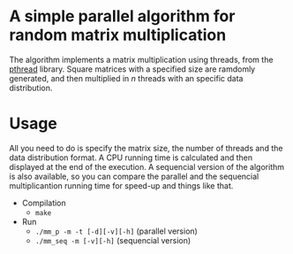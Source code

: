 # A simple parallel algorithm for random matrix multiplication

The algorithm implements a matrix multiplication using threads, from the [pthread](https://computing.llnl.gov/tutorials/pthreads/) library. Square matrices with a specified size are ramdomly generated, and then multiplied in _n_ threads with an specific data distribution.

# Usage

All you need to do is specify the matrix size, the number of threads and the data distribution format. A CPU running time is calculated and then displayed at the end of the execution. A sequencial version of the algorithm is also available, so you can compare the parallel and the sequencial multiplicantion running time for speed-up and things like that.

- Compilation
  - `make`
- Run
  - `./mm_p -m -t [-d][-v][-h]` (parallel version)
  - `./mm_seq -m [-v][-h]` (sequencial version)
